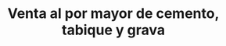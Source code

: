 ---
title: "Venta al por mayor de cemento, tabique y grava"
url: /toluca/venta-al-por-mayor-de-cemento-tabique-y-grava/
shop: comercio
---